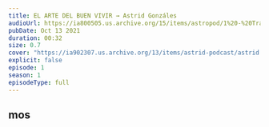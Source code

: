 ```yaml
---
title: EL ARTE DEL BUEN VIVIR → Astrid Gonzáles
audioUrl: https://ia800505.us.archive.org/15/items/astropod/1%20-%20Trailer%20with%20BG%20%28enhanced%29.ogg
pubDate: Oct 13 2021
duration: 00:32
size: 0.7
cover: "https://ia902307.us.archive.org/13/items/astrid-podcast/astrid.jpg"
explicit: false
episode: 1
season: 1
episodeType: full
---
```



## mos
